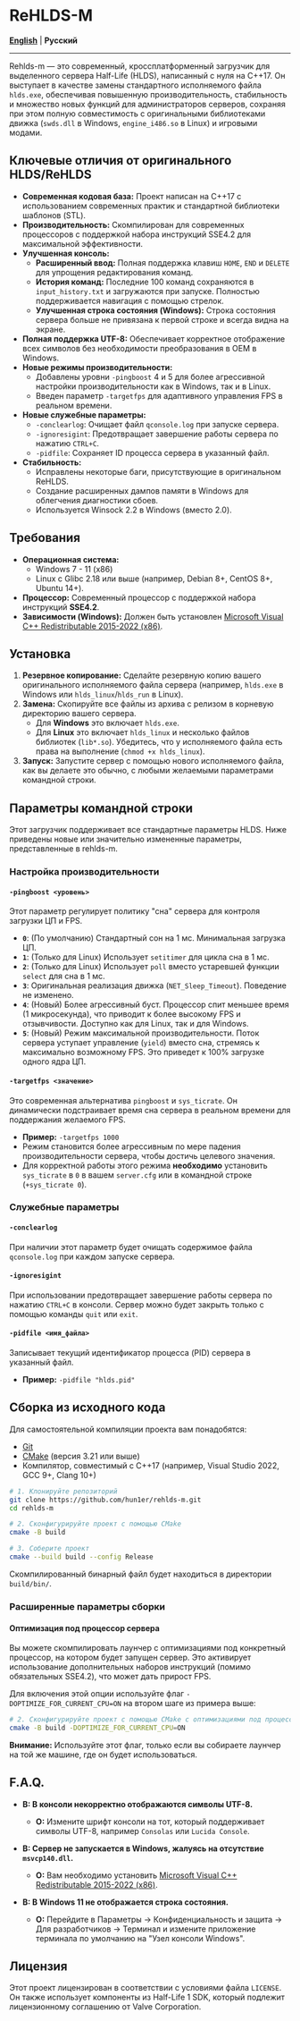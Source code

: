 # ReHLDS-M

**[English](https://github.com/hun1er/rehlds-m/blob/main/README.md)** | **Русский**

---

Rehlds-m — это современный, кроссплатформенный загрузчик для выделенного сервера Half-Life (HLDS), написанный с нуля на C++17. Он выступает в качестве замены стандартного исполняемого файла `hlds.exe`, обеспечивая повышенную производительность, стабильность и множество новых функций для администраторов серверов, сохраняя при этом полную совместимость с оригинальными библиотеками движка (`swds.dll` в Windows, `engine_i486.so` в Linux) и игровыми модами.

## Ключевые отличия от оригинального HLDS/ReHLDS

- **Современная кодовая база:** Проект написан на C++17 с использованием современных практик и стандартной библиотеки шаблонов (STL).
- **Производительность:** Скомпилирован для современных процессоров с поддержкой набора инструкций SSE4.2 для максимальной эффективности.
- **Улучшенная консоль:**
  - **Расширенный ввод:** Полная поддержка клавиш `HOME`, `END` и `DELETE` для упрощения редактирования команд.
  - **История команд:** Последние 100 команд сохраняются в `input_history.txt` и загружаются при запуске. Полностью поддерживается навигация с помощью стрелок.
  - **Улучшенная строка состояния (Windows):** Строка состояния сервера больше не привязана к первой строке и всегда видна на экране.
- **Полная поддержка UTF-8:** Обеспечивает корректное отображение всех символов без необходимости преобразования в OEM в Windows.
- **Новые режимы производительности:**
  - Добавлены уровни `-pingboost` 4 и 5 для более агрессивной настройки производительности как в Windows, так и в Linux.
  - Введен параметр `-targetfps` для адаптивного управления FPS в реальном времени.
- **Новые служебные параметры:**
  - `-conclearlog`: Очищает файл `qconsole.log` при запуске сервера.
  - `-ignoresigint`: Предотвращает завершение работы сервера по нажатию `CTRL+C`.
  - `-pidfile`: Сохраняет ID процесса сервера в указанный файл.
- **Стабильность:**
  - Исправлены некоторые баги, присутствующие в оригинальном ReHLDS.
  - Создание расширенных дампов памяти в Windows для облегчения диагностики сбоев.
  - Используется Winsock 2.2 в Windows (вместо 2.0).

## Требования

- **Операционная система:**
  - Windows 7 - 11 (x86)
  - Linux с Glibc 2.18 или выше (например, Debian 8+, CentOS 8+, Ubuntu 14+).
- **Процессор:** Современный процессор с поддержкой набора инструкций **SSE4.2**.
- **Зависимости (Windows):** Должен быть установлен [Microsoft Visual C++ Redistributable 2015-2022 (x86)](https://aka.ms/vs/17/release/vc_redist.x86.exe).

## Установка

1.  **Резервное копирование:** Сделайте резервную копию вашего оригинального исполняемого файла сервера (например, `hlds.exe` в Windows или `hlds_linux`/`hlds_run` в Linux).
2.  **Замена:** Скопируйте все файлы из архива с релизом в корневую директорию вашего сервера.
    -   Для **Windows** это включает `hlds.exe`.
    -   Для **Linux** это включает `hlds_linux` и несколько файлов библиотек (`lib*.so`). Убедитесь, что у исполняемого файла есть права на выполнение (`chmod +x hlds_linux`).
3.  **Запуск:** Запустите сервер с помощью нового исполняемого файла, как вы делаете это обычно, с любыми желаемыми параметрами командной строки.

## Параметры командной строки

Этот загрузчик поддерживает все стандартные параметры HLDS. Ниже приведены новые или значительно измененные параметры, представленные в rehlds-m.

### Настройка производительности

#### `-pingboost <уровень>`

Этот параметр регулирует политику "сна" сервера для контроля загрузки ЦП и FPS.

-   **`0`**: (По умолчанию) Стандартный сон на 1 мс. Минимальная загрузка ЦП.
-   **`1`**: (Только для Linux) Использует `setitimer` для цикла сна в 1 мс.
-   **`2`**: (Только для Linux) Использует `poll` вместо устаревшей функции `select` для сна в 1 мс.
-   **`3`**: Оригинальная реализация движка (`NET_Sleep_Timeout`). Поведение не изменено.
-   **`4`**: (Новый) Более агрессивный буст. Процессор спит меньшее время (1 микросекунда), что приводит к более высокому FPS и отзывчивости. Доступно как для Linux, так и для Windows.
-   **`5`**: (Новый) Режим максимальной производительности. Поток сервера уступает управление (`yield`) вместо сна, стремясь к максимально возможному FPS. Это приведет к 100% загрузке одного ядра ЦП.

#### `-targetfps <значение>`

Это современная альтернатива `pingboost` и `sys_ticrate`. Он динамически подстраивает время сна сервера в реальном времени для поддержания желаемого FPS.

-   **Пример:** `-targetfps 1000`
-   Режим становится более агрессивным по мере падения производительности сервера, чтобы достичь целевого значения.
-   Для корректной работы этого режима **необходимо** установить `sys_ticrate` в `0` в вашем `server.cfg` или в командной строке (`+sys_ticrate 0`).

### Служебные параметры

#### `-conclearlog`

При наличии этот параметр будет очищать содержимое файла `qconsole.log` при каждом запуске сервера.

#### `-ignoresigint`

При использовании предотвращает завершение работы сервера по нажатию `CTRL+C` в консоли. Сервер можно будет закрыть только с помощью команды `quit` или `exit`.

#### `-pidfile <имя_файла>`

Записывает текущий идентификатор процесса (PID) сервера в указанный файл.
- **Пример:** `-pidfile "hlds.pid"`

## Сборка из исходного кода

Для самостоятельной компиляции проекта вам понадобятся:

-   [Git](https://git-scm.com/)
-   [CMake](https://cmake.org/) (версия 3.21 или выше)
-   Компилятор, совместимый с C++17 (например, Visual Studio 2022, GCC 9+, Clang 10+)

```bash
# 1. Клонируйте репозиторий
git clone https://github.com/hun1er/rehlds-m.git
cd rehlds-m

# 2. Сконфигурируйте проект с помощью CMake
cmake -B build

# 3. Соберите проект
cmake --build build --config Release
```
Скомпилированный бинарный файл будет находиться в директории `build/bin/`.

### Расширенные параметры сборки

#### Оптимизация под процессор сервера

Вы можете скомпилировать лаунчер с оптимизациями под конкретный процессор, на котором будет запущен сервер. Это активирует использование дополнительных наборов инструкций (помимо обязательных SSE4.2), что может дать прирост FPS.

Для включения этой опции используйте флаг `-DOPTIMIZE_FOR_CURRENT_CPU=ON` на втором шаге из примера выше:

```bash
# 2. Сконфигурируйте проект с помощью CMake с оптимизациями под процессор на текущей машине
cmake -B build -DOPTIMIZE_FOR_CURRENT_CPU=ON
```

**Внимание:** Используйте этот флаг, только если вы собираете лаунчер на той же машине, где он будет использоваться.

## F.A.Q.

-   **В: В консоли некорректно отображаются символы UTF-8.**
    -   **О:** Измените шрифт консоли на тот, который поддерживает символы UTF-8, например `Consolas` или `Lucida Console`.

-   **В: Сервер не запускается в Windows, жалуясь на отсутствие `msvcp140.dll`.**
    -   **О:** Вам необходимо установить [Microsoft Visual C++ Redistributable 2015-2022 (x86)](https://aka.ms/vs/17/release/vc_redist.x86.exe).

-   **В: В Windows 11 не отображается строка состояния.**
    -   **О:** Перейдите в Параметры -> Конфиденциальность и защита -> Для разработчиков -> Терминал и измените приложение терминала по умолчанию на "Узел консоли Windows".

## Лицензия

Этот проект лицензирован в соответствии с условиями файла `LICENSE`. Он также использует компоненты из Half-Life 1 SDK, который подлежит лицензионному соглашению от Valve Corporation.
